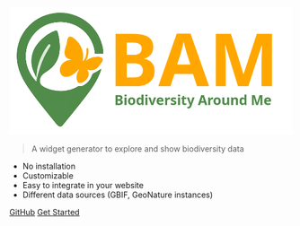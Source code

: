 ![log](images/BAM-logo-full.png)

> A widget generator to explore and show biodiversity data

- No installation
- Customizable
- Easy to integrate in your website
- Different data sources (GBIF, GeoNature instances)

[GitHub](https://github.com/PnX-SI/BAM-widget)
[Get Started](GetStarted.md)
